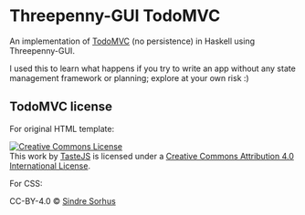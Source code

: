 # Threepenny-GUI TodoMVC

An implementation of [TodoMVC](https://todomvc.com/) (no persistence) in Haskell using Threepenny-GUI.

I used this to learn what happens if you try to write an app without any state management framework or planning; explore at your own risk :)

## TodoMVC license
For original HTML template:

<a rel="license" href="http://creativecommons.org/licenses/by/4.0/deed.en_US"><img alt="Creative Commons License" style="border-width:0" src="http://i.creativecommons.org/l/by/4.0/80x15.png" /></a><br />This <span xmlns:dct="http://purl.org/dc/terms/" href="http://purl.org/dc/dcmitype/InteractiveResource" rel="dct:type">work</span> by <a xmlns:cc="http://creativecommons.org/ns#" href="http://sindresorhus.com" property="cc:attributionName" rel="cc:attributionURL">TasteJS</a> is licensed under a <a rel="license" href="http://creativecommons.org/licenses/by/4.0/deed.en_US">Creative Commons Attribution 4.0 International License</a>.

For CSS:

CC-BY-4.0 © [Sindre Sorhus](https://sindresorhus.com)
